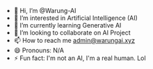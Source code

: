 - 👋 Hi, I’m @Warung-AI
- 👀 I’m interested in Artificial Intelligence (AI)
- 🌱 I’m currently learning Generative AI
- 💞️ I’m looking to collaborate on AI Project
- 📫 How to reach me admin@warungai.xyz
- 😄 Pronouns: N/A
- ⚡ Fun fact: I'm not an AI, I'm a real human. Lol

